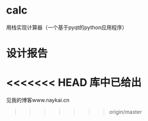 # calc
用栈实现计算器（一个基于pyqt的python应用程序）
# 设计报告
<<<<<<< HEAD
库中已给出
=======
见我的博客www.naykai.cn
>>>>>>> origin/master

